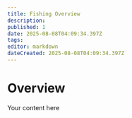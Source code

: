 ```yaml
---
title: Fishing Overview
description: 
published: 1
date: 2025-08-08T04:09:34.397Z
tags: 
editor: markdown
dateCreated: 2025-08-08T04:09:34.397Z
---
```


# Overview
Your content here